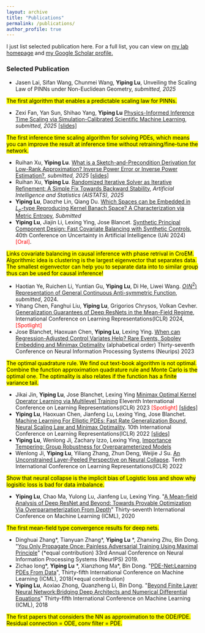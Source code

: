 ```yaml
---
layout: archive
title: "Publications"
permalink: /publications/
author_profile: true
---
```



I just list selected publication here. For a full list, you can view on <u><a href="https://scale-lab-northwestern.github.io/publications/">my lab homepage</a></u> and <u><a href="https://scholar.google.com/citations?user=NmhvVBgAAAAJ">my Google Scholar profile</a>.</u>


### Selected Publication
- Jasen Lai, Sifan Wang, Chunmei Wang, **Yiping Lu**, Unveiling the Scaling Law of PINNs under Non-Euclidean Geometry, *submitted, 2025*

<mark color='orange'>The first algorithm that enables a predictable scaling law for PINNs.</mark>

- Zexi Fan, Yan Sun, Shihao Yang, **Yiping Lu** [Physics-Informed Inference Time Scaling via
Simulation-Calibrated Scientific Machine Learning](https://arxiv.org/abs/2504.16172), *submitted, 2025* [[slides]](https://2prime.github.io/files/scasml.pdf)

<mark color='orange'>The first inference time scaling algorithm for solving PDEs, which means you can improve the result at inference time without retraining/fine-tune the network.</mark>

- Ruihan Xu, **Yiping Lu**. [What is a Sketch-and-Precondition Derivation for Low-Rank Approximation? Inverse Power Error or Inverse Power Estimation?](https://arxiv.org/abs/2502.07993), *submitted, 2025* [[slides]](https://2prime.github.io/files/sketchandprecondition.pdf)
- Ruihan Xu, **Yiping Lu**. [Randomized Iterative Solver as Iterative Refinement: A Simple Fix Towards Backward Stability](https://2prime.github.io/files/SIRR.pdf), *Artificial Intelligence and Statistics (AISTATS), 2025*
- **Yiping Lu**, Daozhe Lin, Qiang Du. [Which Spaces can be Embedded in $L_p$-type Reproducing Kernel Banach Space? A Characterization via Metric Entropy](https://2prime.github.io/files/EmbeddingRKBS_preprint.pdf), *Submitted*
- **Yiping Lu**, Jiajin Li, Lexing Ying, Jose Blancet. [Synthetic Principal Component Design: Fast Covariate Balancing with Synthetic Controls](https://arxiv.org/pdf/2211.15241),  40th Conference on Uncertainty in Artificial Intelligence (UAI 2024) <font color='red'>[Oral]</font>.
  
<mark color='orange'>Links covariate balancing in causal inference with phase retrival in CroEM. Algorithmic idea is clustering is the largest eigenvector that separates data. The smallest eigenvector can help you to separate data into to similar group thus can be used for causal inference!</mark>

- Haotian Ye, Ruichen Li, Yuntian Gu, **Yiping Lu**, Di He, Liwei Wang. [$O(N^2)$ Representation of General Continuous Anti-symmetric Function](https://arxiv.org/abs/2402.15167), *submitted*, 2024.
- Yihang Chen, Fanghui Liu, **Yiping Lu**, Grigorios Chrysos, Volkan Cevher. [Generalization Guarantees of Deep ResNets in the Mean-Field Regime](https://openreview.net/forum?id=tMzPZTvz2H), International Conference on Learning Representations(ICLR) 2024, <font color='red'>[Spotlight]</font>
- Jose Blanchet, Haoxuan Chen, **Yiping Lu**, Lexing Ying. [When can Regression-Adjusted Control Variates Help? Rare Events, Sobolev Embedding and Minimax Optimality](https://arxiv.org/abs/2305.16527) (alphabetical order) Thirty-seventh Conference on Neural Information Processing Systems (Neurips) 2023

<mark color='orange'>The optimal quadrature rule. We find out text-book algorithm is not optimal. Combine the function approximation quadrature rule and Monte Carlo is the optimal one. The optimality is also relates if the function has a finite variance tail. </mark>

- Jikai Jin, **Yiping Lu**, Jose Blanchet, Lexing Ying [Minimax Optimal Kernel Operator Learning via Multilevel Training](https://arxiv.org/pdf/2209.14430) Eleventh  International Conference on Learning Representations(ICLR) 2023  <font color='red'>[Spotlight]</font> [[slides]](https://2prime.github.io/files/oplearning.pdf)
- **Yiping Lu**, Haoxuan Chen, Jianfeng Lu, Lexing Ying, Jose Blanchet. [Machine Learning For Elliptic PDEs: Fast Rate Generalization Bound, Neural Scaling Law and Minimax Optimality](https://arxiv.org/pdf/2110.06897). 10th International Conference on Learning Representations(ICLR) 2022 [[slides]](https://2prime.github.io/files/mlpde.pdf)
- **Yiping Lu**, Wenlong Ji, Zachary Izzo, Lexing Ying, [Importance Tempering: Group Robustness for Overparameterized Models](https://arxiv.org/pdf/2209.08745)
- Wenlong Ji, **Yiping Lu**, Yiliang Zhang, Zhun Deng, Weijie J Su. [An Unconstrained Layer-Peeled Perspective on Neural Collapse](https://arxiv.org/pdf/2110.02796). Tenth  International Conference on Learning Representations(ICLR) 2022

<mark color='orange'>Show that neural collapse is the implicit bias of Logistic loss and show why logisitic loss is bad for data imbalance.</mark>

  
- **Yiping Lu**, Chao Ma, Yulong Lu, Jianfeng Lu, Lexing Ying. "[A Mean-field Analysis of Deep ResNet and Beyond: Towards Provable Optimization Via Overparameterization From Depth](https://arxiv.org/pdf/2003.05508)" Thirty-seventh International Conference on Machine Learning (ICML), 2020

<mark color='orange'>The first mean-field type convergence results for deep nets. </mark>

- Dinghuai Zhang\*, Tianyuan Zhang\*, **Yiping Lu** \*, Zhanxing Zhu, Bin Dong. "[You Only Propagate Once: Painless Adversarial Training Using Maximal Principle](https://arxiv.org/pdf/1905.00877)" (*equal contribution) 33rd Annual Conference on Neural Information Processing Systems (NeurIPS) 2019.
- Zichao long\*, **Yiping Lu** \*, Xianzhong Ma\*, Bin Dong. "[PDE-Net:Learning PDEs From Data](https://arxiv.org/pdf/1710.09668)", Thirty-fifth International Conference on Machine Learning (ICML), 2018(*equal contribution)
- **Yiping Lu**, Aoxiao Zhong, Quanzheng Li, Bin Dong. "[Beyond Finite Layer Neural Network:Bridging Deep Architects and Numerical Differential Equations](https://arxiv.org/pdf/1710.10121)" Thirty-fifth International Conference on Machine Learning (ICML), 2018

<mark color='orange'>The first papers that considers the NN as approximation to the ODE/PDE. Residual connection = ODE, conv filter = PDE. </mark>


<br> 
<br> 


